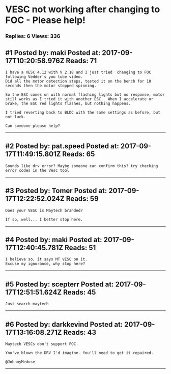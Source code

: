 # VESC not working after changing to FOC - Please help!

### Replies: 6 Views: 336

## \#1 Posted by: maki Posted at: 2017-09-17T10:20:58.976Z Reads: 71

```
I have a VESC 4.12 with V 2.18 and I just tried  changing to FOC following Vedder's you tube video.
Did all the motor detection steps, tested it on the bench for 10 seconds then the motor stopped spinning.

So the ESC comes on with normal flashing lights but no response, motor still works as I tried it with another ESC.  When I accelerate or brake, the ESC red lights flashes, but nothing happens.

I tried reverting back to BLDC with the same settings as before, but not luck.

Can someone please help?
```

---
## \#2 Posted by: pat.speed Posted at: 2017-09-17T11:49:15.801Z Reads: 65

```
Sounds like drv error? Maybe someone can confirm this? try checking error codes in the Vesc tool
```

---
## \#3 Posted by: Tomer Posted at: 2017-09-17T12:22:52.024Z Reads: 59

```
Does your VESC is Maytech branded?

If so, well... I better stop here.
```

---
## \#4 Posted by: maki Posted at: 2017-09-17T12:40:45.781Z Reads: 51

```
I believe so, it says MT VESC on it.
Excuse my ignorance, why stop here?
```

---
## \#5 Posted by: scepterr Posted at: 2017-09-17T12:51:51.624Z Reads: 45

```
Just search maytech
```

---
## \#6 Posted by: darkkevind Posted at: 2017-09-17T13:16:08.271Z Reads: 43

```
Maytech VESCs don't support FOC.

You've blown the DRV I'd imagine. You'll need to get it repaired.

@JohnnyMeduse
```

---
